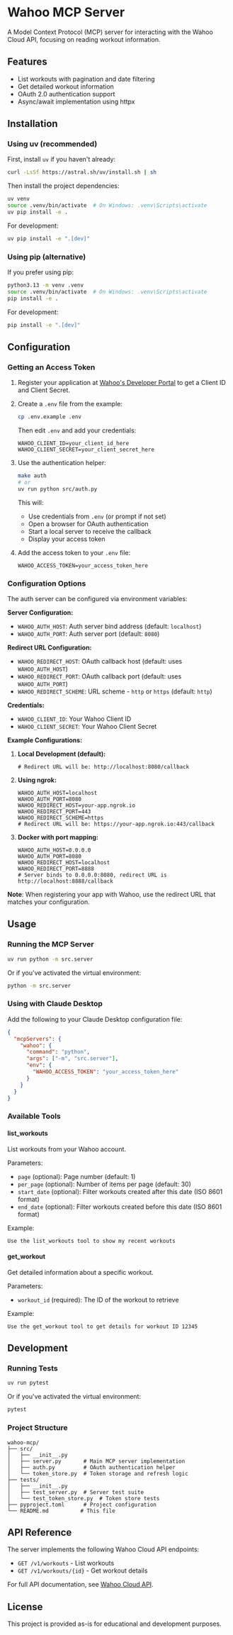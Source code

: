 # Wahoo MCP Server

A Model Context Protocol (MCP) server for interacting with the Wahoo Cloud API, focusing on reading workout information.

## Features

- List workouts with pagination and date filtering
- Get detailed workout information
- OAuth 2.0 authentication support
- Async/await implementation using httpx

## Installation

### Using uv (recommended)

First, install `uv` if you haven't already:
```bash
curl -LsSf https://astral.sh/uv/install.sh | sh
```

Then install the project dependencies:
```bash
uv venv
source .venv/bin/activate  # On Windows: .venv\Scripts\activate
uv pip install -e .
```

For development:
```bash
uv pip install -e ".[dev]"
```

### Using pip (alternative)

If you prefer using pip:
```bash
python3.13 -m venv .venv
source .venv/bin/activate  # On Windows: .venv\Scripts\activate
pip install -e .
```

For development:
```bash
pip install -e ".[dev]"
```

## Configuration

### Getting an Access Token

1. Register your application at [Wahoo's Developer Portal](https://developers.wahooligan.com/) to get a Client ID and Client Secret.

2. Create a `.env` file from the example:
   ```bash
   cp .env.example .env
   ```

   Then edit `.env` and add your credentials:
   ```env
   WAHOO_CLIENT_ID=your_client_id_here
   WAHOO_CLIENT_SECRET=your_client_secret_here
   ```

3. Use the authentication helper:
   ```bash
   make auth
   # or
   uv run python src/auth.py
   ```

   This will:
   - Use credentials from `.env` (or prompt if not set)
   - Open a browser for OAuth authentication
   - Start a local server to receive the callback
   - Display your access token

4. Add the access token to your `.env` file:
   ```env
   WAHOO_ACCESS_TOKEN=your_access_token_here
   ```

### Configuration Options

The auth server can be configured via environment variables:

**Server Configuration:**
- `WAHOO_AUTH_HOST`: Auth server bind address (default: `localhost`)
- `WAHOO_AUTH_PORT`: Auth server port (default: `8080`)

**Redirect URL Configuration:**
- `WAHOO_REDIRECT_HOST`: OAuth callback host (default: uses `WAHOO_AUTH_HOST`)
- `WAHOO_REDIRECT_PORT`: OAuth callback port (default: uses `WAHOO_AUTH_PORT`)
- `WAHOO_REDIRECT_SCHEME`: URL scheme - `http` or `https` (default: `http`)

**Credentials:**
- `WAHOO_CLIENT_ID`: Your Wahoo Client ID
- `WAHOO_CLIENT_SECRET`: Your Wahoo Client Secret

**Example Configurations:**

1. **Local Development (default):**
   ```env
   # Redirect URL will be: http://localhost:8080/callback
   ```

2. **Using ngrok:**
   ```env
   WAHOO_AUTH_HOST=localhost
   WAHOO_AUTH_PORT=8080
   WAHOO_REDIRECT_HOST=your-app.ngrok.io
   WAHOO_REDIRECT_PORT=443
   WAHOO_REDIRECT_SCHEME=https
   # Redirect URL will be: https://your-app.ngrok.io:443/callback
   ```

3. **Docker with port mapping:**
   ```env
   WAHOO_AUTH_HOST=0.0.0.0
   WAHOO_AUTH_PORT=8080
   WAHOO_REDIRECT_HOST=localhost
   WAHOO_REDIRECT_PORT=8888
   # Server binds to 0.0.0.0:8080, redirect URL is http://localhost:8888/callback
   ```

**Note**: When registering your app with Wahoo, use the redirect URL that matches your configuration.

## Usage

### Running the MCP Server

```bash
uv run python -m src.server
```

Or if you've activated the virtual environment:
```bash
python -m src.server
```

### Using with Claude Desktop

Add the following to your Claude Desktop configuration file:

```json
{
  "mcpServers": {
    "wahoo": {
      "command": "python",
      "args": ["-m", "src.server"],
      "env": {
        "WAHOO_ACCESS_TOKEN": "your_access_token_here"
      }
    }
  }
}
```

### Available Tools

#### list_workouts
List workouts from your Wahoo account.

Parameters:
- `page` (optional): Page number (default: 1)
- `per_page` (optional): Number of items per page (default: 30)
- `start_date` (optional): Filter workouts created after this date (ISO 8601 format)
- `end_date` (optional): Filter workouts created before this date (ISO 8601 format)

Example:
```
Use the list_workouts tool to show my recent workouts
```

#### get_workout
Get detailed information about a specific workout.

Parameters:
- `workout_id` (required): The ID of the workout to retrieve

Example:
```
Use the get_workout tool to get details for workout ID 12345
```

## Development

### Running Tests

```bash
uv run pytest
```

Or if you've activated the virtual environment:
```bash
pytest
```

### Project Structure

```
wahoo-mcp/
├── src/
│   ├── __init__.py
│   ├── server.py       # Main MCP server implementation
│   ├── auth.py         # OAuth authentication helper
│   └── token_store.py  # Token storage and refresh logic
├── tests/
│   ├── __init__.py
│   ├── test_server.py  # Server test suite
│   └── test_token_store.py  # Token store tests
├── pyproject.toml      # Project configuration
└── README.md          # This file
```

## API Reference

The server implements the following Wahoo Cloud API endpoints:

- `GET /v1/workouts` - List workouts
- `GET /v1/workouts/{id}` - Get workout details

For full API documentation, see [Wahoo Cloud API](https://cloud-api.wahooligan.com/).

## License

This project is provided as-is for educational and development purposes.
